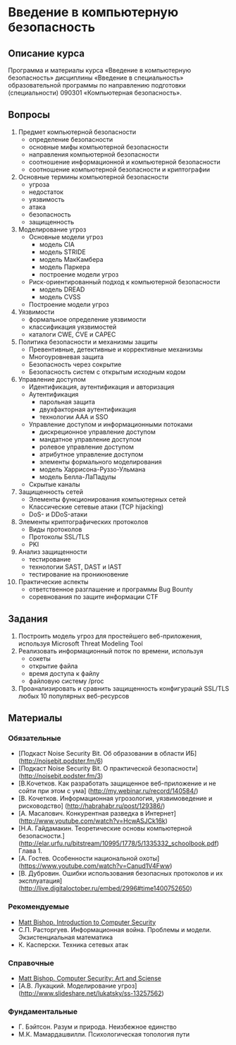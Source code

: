 # Введение в компьютерную безопасность

## Описание курса

Программа и материалы курса «Введение в компьютерную безопасность»
дисциплины «Введение в специальность» образовательной программы по направлению подготовки (специальности)
090301 «Компьютерная безопасность». 

## Вопросы

1. Предмет компьютерной безопасности
    * определение безопасности
    * основные мифы компьютерной безопасности
    * направления компьютерной безопасности
    * соотношение информационной и компьютерной безопасности
    * соотношение компьютерной безопасности и криптографии
1. Основные термины компьютерной безопасности
    * угроза
    * недостаток
    * уязвимость
    * атака
    * безопасность
    * защищенность
1. Моделирование угроз
    * Основные модели угроз 
        * модель CIA
        * модель STRIDE
        * модель МакКамбера
        * модель Паркера
        * построение модели угроз
    * Риск-ориентированный подход к компьютерной безопасности
        * модель DREAD
        * модель CVSS
    * Построение модели угроз
1. Уязвимости
    * формальное определение уязвимости
    * классификация уязвимостей
    * каталоги CWE, CVE и CAPEC 
1. Политика безопасности и механизмы защиты
    * Превентивные, детективные и коррективные механизмы
    * Многоуровневая защита
    * Безопасность через сокрытие 
    * Безопасность систем с открытым исходным кодом
1. Управление доступом
    * Идентификация, аутентификация и авторизация
    * Аутентификация
        * парольная защита
        * двухфакторная аутентификация
        * технологии AAA и SSO
    * Управление доступом и информационными потоками
        * дискреционное управление доступом
        * мандатное управление доступом
        * ролевое управление доступом
        * атрибутное управление доступом 
        * элементы формального моделирования
        * модель Харрисона-Руззо-Ульмана
        * модель Белла-ЛаПадулы
    * Скрытые каналы
1. Защищенность сетей
    * Элементы функционирования компьютерных сетей
    * Классические сетевые атаки (TCP hijacking)
    * DoS- и DDoS-атаки
1. Элементы криптографических протоколов
    * Виды протоколов 
    * Протоколы SSL/TLS
    * PKI
1. Анализ защищенности
    * тестирование
    * технологии SAST, DAST и IAST
    * тестирование на проникновение
1. Практические аспекты
    * ответственное разглашение и программы Bug Bounty
    * соревнования по защите информации CTF

## Задания
1. Построить модель угроз для простейшего веб-приложения, используя Microsoft Threat Modeling Tool
1. Реализовать информационный поток по времени, используя
    * сокеты
    * открытие файла
    * время доступа к файлу
    * файловую систему /proc
1. Проанализировать и сравнить защищенность конфигураций SSL/TLS любых 10 популярных веб-ресурсов

## Материалы

### Обязательные
* [Подкаст Noise Security Bit. Об образовании в области ИБ] (http://noisebit.podster.fm/6)
* [Подкаст Noise Security Bit. О практической безопасности] (http://noisebit.podster.fm/3)
* [В.Кочетков. Как разработать защищенное веб-приложение и не сойти при этом с ума] (http://my.webinar.ru/record/140584/)
* [В. Кочетков. Информационная угрозология, уязвимоведение и рисководство] (http://habrahabr.ru/post/129386/)
* [А. Масалович. Конкурентная разведка в Интернет] (http://www.youtube.com/watch?v=HcwASJCk16k)
* [Н.А. Гайдамакин. Теоретические основы компьютерной безопасности.] (http://elar.urfu.ru/bitstream/10995/1778/5/1335332_schoolbook.pdf) Глава 1.
* [А. Гостев. Особенности национальной охоты] (https://www.youtube.com/watch?v=Canud1V4Fww)
* [В. Дубровин. Ошибки использования безопасных протоколов и их эксплуатация] (http://live.digitaloctober.ru/embed/2996#time1400752650)

### Рекомендуемые
* [Matt Bishop. Introduction to Computer Security](http://nob.cs.ucdavis.edu/book/book-intro/)
* С.П. Расторгуев. Информационная война. Проблемы и модели. Экзистенциальная математика
* К. Касперски. Техника сетевых атак

### Справочные
* [Matt Bishop. Computer Security: Art and Sciense](http://nob.cs.ucdavis.edu/book/book-aands/)
* [А.В. Лукацкий. Моделирование угроз] (http://www.slideshare.net/lukatsky/ss-13257562)

### Фундаментальные
* Г. Бэйтсон. Разум и природа. Неизбежное единство
* М.К. Мамардашвилли. Психологическая топология пути
